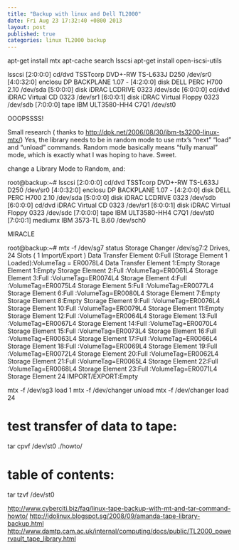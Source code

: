 ```yaml
---
title: "Backup with linux and Dell TL2000"
date: Fri Aug 23 17:32:40 +0800 2013
layout: post
published: true
categories: linux TL2000 backup
---
```


apt-get install mtx
apt-cache search lsscsi
apt-get install open-iscsi-utils

lsscsi
[2:0:0:0]    cd/dvd  TSSTcorp DVD+-RW TS-L633J D250  /dev/sr0
[4:0:32:0]   enclosu DP       BACKPLANE        1.07  -
[4:2:0:0]    disk    DELL     PERC H700        2.10  /dev/sda
[5:0:0:0]    disk    iDRAC    LCDRIVE          0323  /dev/sdc
[6:0:0:0]    cd/dvd  iDRAC    Virtual CD       0323  /dev/sr1
[6:0:0:1]    disk    iDRAC    Virtual Floppy   0323  /dev/sdb
[7:0:0:0]    tape    IBM      ULT3580-HH4      C7Q1  /dev/st0

OOOPSSSS!

Small research ( thanks to
http://dpk.net/2006/08/30/ibm-ts3200-linux-mtx/) 
Yes, the library needs to be in random mode to use mtx’s “next” “load”
and “unload” commands. Random mode basically means “fully manual” mode,
which is exactly what I was hoping to have. Sweet. 

change a Library Mode to Random, and:

root@backup:~# lsscsi
[2:0:0:0]    cd/dvd  TSSTcorp DVD+-RW TS-L633J D250  /dev/sr0
[4:0:32:0]   enclosu DP       BACKPLANE        1.07  -
[4:2:0:0]    disk    DELL     PERC H700        2.10  /dev/sda
[5:0:0:0]    disk    iDRAC    LCDRIVE          0323  /dev/sdb
[6:0:0:0]    cd/dvd  iDRAC    Virtual CD       0323  /dev/sr1
[6:0:0:1]    disk    iDRAC    Virtual Floppy   0323  /dev/sdc
[7:0:0:0]    tape    IBM      ULT3580-HH4      C7Q1  /dev/st0
[7:0:0:1]    mediumx IBM      3573-TL          B.60  /dev/sch0

MIRACLE

root@backup:~# mtx -f /dev/sg7 status
  Storage Changer /dev/sg7:2 Drives, 24 Slots ( 1 Import/Export )
Data Transfer Element 0:Full (Storage Element 1 Loaded):VolumeTag =
ER0078L4
Data Transfer Element 1:Empty
      Storage Element 1:Empty
      Storage Element 2:Full :VolumeTag=ER0061L4
      Storage Element 3:Full :VolumeTag=ER0074L4
      Storage Element 4:Full :VolumeTag=ER0075L4
      Storage Element 5:Full :VolumeTag=ER0077L4
      Storage Element 6:Full :VolumeTag=ER0080L4
      Storage Element 7:Empty
      Storage Element 8:Empty
      Storage Element 9:Full :VolumeTag=ER0076L4
      Storage Element 10:Full :VolumeTag=ER0079L4
      Storage Element 11:Empty
      Storage Element 12:Full :VolumeTag=ER0064L4
      Storage Element 13:Full :VolumeTag=ER0067L4
      Storage Element 14:Full :VolumeTag=ER0070L4
      Storage Element 15:Full :VolumeTag=ER0073L4
      Storage Element 16:Full :VolumeTag=ER0063L4
      Storage Element 17:Full :VolumeTag=ER0066L4
      Storage Element 18:Full :VolumeTag=ER0069L4
      Storage Element 19:Full :VolumeTag=ER0072L4
      Storage Element 20:Full :VolumeTag=ER0062L4
      Storage Element 21:Full :VolumeTag=ER0065L4
      Storage Element 22:Full :VolumeTag=ER0068L4
      Storage Element 23:Full :VolumeTag=ER0071L4
      Storage Element 24 IMPORT/EXPORT:Empty

mtx -f /dev/sg3 load 1
mtx -f /dev/changer unload
mtx -f /dev/changer load 24

# test transfer of data to tape:
tar cpvf /dev/st0 ./howto/
# table of contents:
tar tzvf /dev/st0


http://www.cyberciti.biz/faq/linux-tape-backup-with-mt-and-tar-command-howto/
http://idolinux.blogspot.sg/2008/09/amanda-tape-library-backup.html
http://www.damtp.cam.ac.uk/internal/computing/docs/public/TL2000_powervault_tape_library.html
